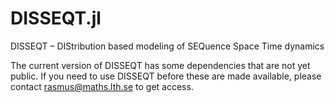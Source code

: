 # DISSEQT.jl
DISSEQT – DIStribution based modeling of SEQuence Space Time dynamics


The current version of DISSEQT has some dependencies that are not yet public.
If you need to use DISSEQT before these are made available, please contact rasmus@maths.lth.se to get access.
